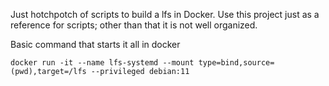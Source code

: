 Just hotchpotch of scripts to build a lfs in Docker. Use this project just as a reference for scripts; other than that it is not well organized.

Basic command that starts it all in docker

```
docker run -it --name lfs-systemd --mount type=bind,source=(pwd),target=/lfs --privileged debian:11
```
